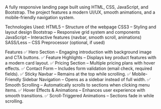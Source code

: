 A fully responsive landing page built using HTML, CSS, JavaScript, and Bootstrap. The project features a modern UI/UX, smooth animations, and a mobile-friendly navigation system.

 Technologies Used:
HTML5 – Structure of the webpage
CSS3 – Styling and layout design
Bootstrap – Responsive grid system and components
JavaScript – Interactive features (navbar, smooth scroll, animations)
SASS/Less – CSS Preprocessor (optional, if used)

Features
✅ Hero Section – Engaging introduction with background image and CTA buttons.
✅ Feature Highlights – Displays key product features with a modern card layout.
✅ Pricing Section – Multiple pricing plans with hover effects.
✅ Contact Form – Includes form validation (email check, required fields).
✅ Sticky Navbar – Remains at the top while scrolling.
✅ Mobile-Friendly Sidebar Navigation – Opens as a sidebar instead of full width.
✅ Smooth Scrolling – Automatically scrolls to sections when clicking menu items.
✅ Hover Effects & Animations – Enhances user experience with smooth transitions.
✅ Scroll-Triggered Animations – Sections fade in while scrolling.

